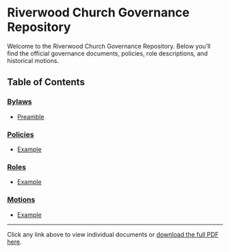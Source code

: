 # Riverwood Church Governance Repository

Welcome to the Riverwood Church Governance Repository. Below you’ll find the official governance documents, policies, role descriptions, and historical motions.

## Table of Contents

### [Bylaws](Bylaws/)
- [Preamble](Bylaws/Preamble.md)

### [Policies](policies/)
- [Example](Policies/Example.md)

### [Roles](roles/)
- [Example](Roles/Example.md)

### [Motions](motions/)
- [Example](Motions/Example.md)


---

Click any link above to view individual documents or [download the full PDF here](docs/governance-docs.pdf).
